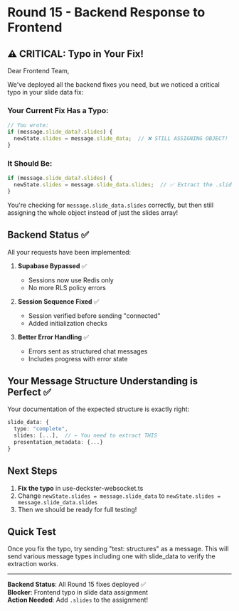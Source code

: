 # Round 15 - Backend Response to Frontend

## ⚠️ CRITICAL: Typo in Your Fix!

Dear Frontend Team,

We've deployed all the backend fixes you need, but we noticed a critical typo in your slide data fix:

### Your Current Fix Has a Typo:
```typescript
// You wrote:
if (message.slide_data?.slides) {
  newState.slides = message.slide_data;  // ❌ STILL ASSIGNING OBJECT!
}
```

### It Should Be:
```typescript
if (message.slide_data?.slides) {
  newState.slides = message.slide_data.slides;  // ✅ Extract the .slides array!
}
```

You're checking for `message.slide_data.slides` correctly, but then still assigning the whole object instead of just the slides array!

## Backend Status ✅

All your requests have been implemented:

1. **Supabase Bypassed** ✅
   - Sessions now use Redis only
   - No more RLS policy errors

2. **Session Sequence Fixed** ✅
   - Session verified before sending "connected"
   - Added initialization checks

3. **Better Error Handling** ✅
   - Errors sent as structured chat messages
   - Includes progress with error state

## Your Message Structure Understanding is Perfect ✅

Your documentation of the expected structure is exactly right:
```typescript
slide_data: {
  type: "complete",
  slides: [...],  // ← You need to extract THIS
  presentation_metadata: {...}
}
```

## Next Steps

1. **Fix the typo** in use-deckster-websocket.ts
2. Change `newState.slides = message.slide_data` to `newState.slides = message.slide_data.slides`
3. Then we should be ready for full testing!

## Quick Test

Once you fix the typo, try sending "test: structures" as a message. This will send various message types including one with slide_data to verify the extraction works.

---

**Backend Status**: All Round 15 fixes deployed ✅  
**Blocker**: Frontend typo in slide data assignment  
**Action Needed**: Add `.slides` to the assignment!